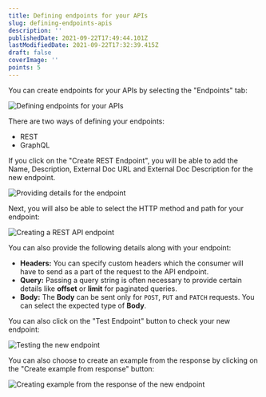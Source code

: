 ```yaml
---
title: Defining endpoints for your APIs
slug: defining-endpoints-apis
description: ''
publishedDate: 2021-09-22T17:49:44.101Z
lastModifiedDate: 2021-09-22T17:32:39.415Z
draft: false
coverImage: ''
points: 5
---
```


You can create endpoints for your APIs by selecting the "Endpoints" tab:

![Defining endpoints for your APIs](https://raw.githubusercontent.com/RapidAPI/DevRel-Stack-Data/dev/learn/courses/learn-rapidapi-hub-provider/images/image10.png "Defining endpoints for your APIs")

There are two ways of defining your endpoints:
- REST
- GraphQL

If you click on the "Create REST Endpoint", you will be able to add the Name, Description, External Doc URL and External Doc Description for the new endpoint.

![Providing details for the endpoint](https://raw.githubusercontent.com/RapidAPI/DevRel-Stack-Data/dev/learn/courses/learn-rapidapi-hub-provider/images/image11.png "Providing details for the endpoint")

Next, you will also be able to select the HTTP method and path for your endpoint:

![Creating a REST API endpoint](https://raw.githubusercontent.com/RapidAPI/DevRel-Stack-Data/dev/learn/courses/learn-rapidapi-hub-provider/images/image12.png "Creating a REST API endpoint")

You can also provide the following details along with your endpoint:
- **Headers:** You can specify custom headers which the consumer will have to send as a part of the request to the API endpoint.
- **Query:** Passing a query string is often necessary to provide certain details like **offset** or **limit** for paginated queries.
- **Body:** The **Body** can be sent only for `POST`, `PUT` and `PATCH` requests. You can select the expected type of **Body**.

You can also click on the "Test Endpoint" button to check your new endpoint:

![Testing the new endpoint](https://raw.githubusercontent.com/RapidAPI/DevRel-Stack-Data/dev/learn/courses/learn-rapidapi-hub-provider/images/image13.png "Testing the new endpoint")

You can also choose to create an example from the response by clicking on the "Create example from response" button:

![Creating example from the response of the new endpoint](https://raw.githubusercontent.com/RapidAPI/DevRel-Stack-Data/dev/learn/courses/learn-rapidapi-hub-provider/images/image14.png "Creating example from the response of the new endpoint")
